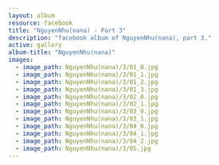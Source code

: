 ```yaml
---
layout: album
resource: facebook
title: "NguyenNhu(nana) - Part 3"
description: "facebook album of NguyenNhu(nana), part 3."
active: gallery
album-title: "NguyenNhu(nana)"
images:
  - image_path: NguyenNhu(nana)/3/01_0.jpg
  - image_path: NguyenNhu(nana)/3/01_1.jpg
  - image_path: NguyenNhu(nana)/3/01_2.jpg
  - image_path: NguyenNhu(nana)/3/01_3.jpg
  - image_path: NguyenNhu(nana)/3/02_0.jpg
  - image_path: NguyenNhu(nana)/3/02_1.jpg
  - image_path: NguyenNhu(nana)/3/03_0.jpg
  - image_path: NguyenNhu(nana)/3/03_1.jpg
  - image_path: NguyenNhu(nana)/3/04_0.jpg
  - image_path: NguyenNhu(nana)/3/04_1.jpg
  - image_path: NguyenNhu(nana)/3/04_2.jpg
  - image_path: NguyenNhu(nana)/3/05.jpg
---
```

